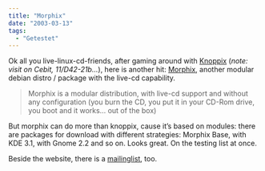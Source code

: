 ```yaml
---
title: "Morphix"
date: "2003-03-13"
tags:
  - "Getestet"
---
```


Ok all you live-linux-cd-friends, after gaming around with [Knoppix](http://www.knopper.net/knoppix/index-en.html) (_note: visit on Cebit, 11/D42-21b…_), here is another hit: [Morphix](http://am.xs4all.nl/drupal/node.php?id=20 "Morphix - your imagination is the limit - Alextreme's Personal Place of Mayhem and utter Chaos"), another modular debian distro / package with the live-cd capability.

> Morphix is a modular distribution, with live-cd support and without any configuration (you burn the CD, you put it in your CD-Rom drive, you boot and it works… out of the box)

But morphix can do more than knoppix, cause it’s based on modules: there are packages for download with different strategies: Morphix Base, with KDE 3.1, with Gnome 2.2 and so on. Looks great. On the testing list at once.

Beside the website, there is a [mailinglist](http://lists.sourceforge.net/lists/listinfo/morphix-user), too.

